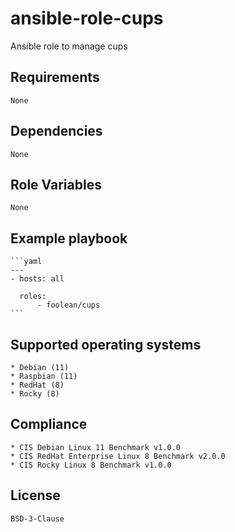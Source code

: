 # ansible-role-cups

Ansible role to manage cups


## Requirements

    None


## Dependencies

    None


## Role Variables

    None


## Example playbook

    ```yaml
    ---
    - hosts: all

      roles:
          - foolean/cups
    ```


## Supported operating systems

    * Debian (11)
    * Raspbian (11)
    * RedHat (8)
    * Rocky (8)


## Compliance

    * CIS Debian Linux 11 Benchmark v1.0.0
    * CIS RedHat Enterprise Linux 8 Benchmark v2.0.0
    * CIS Rocky Linux 8 Benchmark v1.0.0


## License

    BSD-3-Clause
